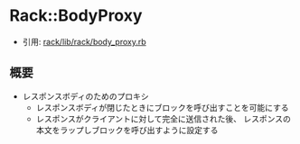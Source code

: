 # Rack::BodyProxy
- 引用: [rack/lib/rack/body_proxy.rb](https://github.com/rack/rack/blob/master/lib/rack/body_proxy.rb)

## 概要
- レスポンスボディのためのプロキシ
  - レスポンスボディが閉じたときにブロックを呼び出すことを可能にする
  - レスポンスがクライアントに対して完全に送信された後、
    レスポンスの本文をラップしブロックを呼び出すように設定する
